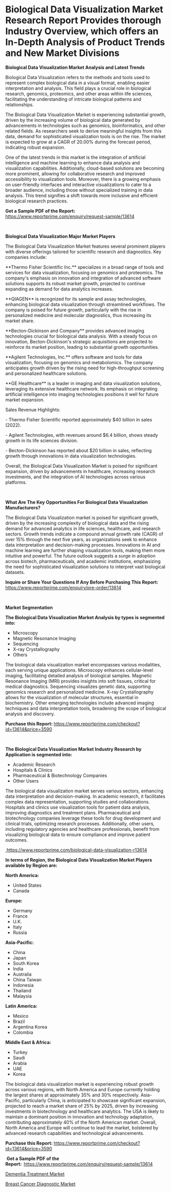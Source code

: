 <p><h1>Biological Data Visualization Market Research Report Provides thorough Industry Overview, which offers an In-Depth Analysis of Product Trends and New Market Divisions</h1></p><p><strong>Biological Data Visualization Market Analysis and Latest Trends</strong></p>
<p><p>Biological Data Visualization refers to the methods and tools used to represent complex biological data in a visual format, enabling easier interpretation and analysis. This field plays a crucial role in biological research, genomics, proteomics, and other areas within life sciences, facilitating the understanding of intricate biological patterns and relationships. </p><p>The Biological Data Visualization Market is experiencing substantial growth, driven by the increasing volume of biological data generated by advancements in technologies such as genomics, bioinformatics, and other related fields. As researchers seek to derive meaningful insights from this data, demand for sophisticated visualization tools is on the rise. The market is expected to grow at a CAGR of 20.00% during the forecast period, indicating robust expansion.</p><p>One of the latest trends in this market is the integration of artificial intelligence and machine learning to enhance data analysis and visualization capabilities. Additionally, cloud-based solutions are becoming more prominent, allowing for collaborative research and improved accessibility to visualization tools. Moreover, there is a growing emphasis on user-friendly interfaces and interactive visualizations to cater to a broader audience, including those without specialized training in data analysis. This trend signifies a shift towards more inclusive and efficient biological research practices.</p></p>
<p><strong>Get a Sample PDF of the Report:&nbsp;</strong> <a href="https://www.reportprime.com/enquiry/request-sample/13614?utm_campaign=2217&utm_medium=2&utm_source=Github&utm_content=ia&utm_term=20032025&utm_id=biological-data-visualization">https://www.reportprime.com/enquiry/request-sample/13614</a></p>
<p>&nbsp;</p>
<p><strong>Biological Data Visualization Major Market Players</strong></p>
<p><p>The Biological Data Visualization Market features several prominent players with diverse offerings tailored for scientific research and diagnostics. Key companies include:</p><p>**Thermo Fisher Scientific Inc.** specializes in a broad range of tools and services for data visualization, focusing on genomics and proteomics. The company's emphasis on innovation and integration of advanced software solutions supports its robust market growth, projected to continue expanding as demand for data analytics increases.</p><p>**QIAGEN** is recognized for its sample and assay technologies, enhancing biological data visualization through streamlined workflows. The company is poised for future growth, particularly with the rise in personalized medicine and molecular diagnostics, thus increasing its market share.</p><p>**Becton-Dickinson and Company** provides advanced imaging technologies crucial for biological data analysis. With a steady focus on innovation, Becton-Dickinson's strategic acquisitions are projected to reinforce its market position, leading to substantial growth opportunities.</p><p>**Agilent Technologies, Inc.** offers software and tools for data visualization, focusing on genomics and metabolomics. The company anticipates growth driven by the rising need for high-throughput screening and personalized healthcare solutions.</p><p>**GE Healthcare** is a leader in imaging and data visualization solutions, leveraging its extensive healthcare network. Its emphasis on integrating artificial intelligence into imaging technologies positions it well for future market expansion.</p><p>Sales Revenue Highlights: </p><p>- Thermo Fisher Scientific reported approximately $40 billion in sales (2022).</p><p>- Agilent Technologies, with revenues around $6.4 billion, shows steady growth in its life sciences division.</p><p>- Becton-Dickinson has reported about $20 billion in sales, reflecting growth through innovations in data visualization technologies.</p><p>Overall, the Biological Data Visualization Market is poised for significant expansion, driven by advancements in healthcare, increasing research investments, and the integration of AI technologies across various platforms.</p></p>
<p>&nbsp;</p>
<p><strong>What Are The Key Opportunities For Biological Data Visualization Manufacturers?</strong></p>
<p><p>The Biological Data Visualization market is poised for significant growth, driven by the increasing complexity of biological data and the rising demand for advanced analytics in life sciences, healthcare, and research sectors. Growth trends indicate a compound annual growth rate (CAGR) of over 15% through the next five years, as organizations seek to enhance data interpretation and decision-making processes. Innovations in AI and machine learning are further shaping visualization tools, making them more intuitive and powerful. The future outlook suggests a surge in adoption across biotech, pharmaceuticals, and academic institutions, emphasizing the need for sophisticated visualization solutions to interpret vast biological datasets.</p></p>
<p><strong>Inquire or Share Your Questions If Any Before Purchasing This Report:</strong> <a href="https://www.reportprime.com/enquiry/pre-order/13614?utm_campaign=2217&utm_medium=2&utm_source=Github&utm_content=ia&utm_term=20032025&utm_id=biological-data-visualization">https://www.reportprime.com/enquiry/pre-order/13614</a></p>
<p>&nbsp;</p>
<p><strong>Market Segmentation</strong></p>
<p><strong>The Biological Data Visualization Market Analysis by types is segmented into:</strong></p>
<p><ul><li>Microscopy</li><li>Magnetic Resonance Imaging</li><li>Sequencing</li><li>X-ray Crystallography</li><li>Others</li></ul></p>
<p><p>The biological data visualization market encompasses various modalities, each serving unique applications. Microscopy enhances cellular-level imaging, facilitating detailed analysis of biological samples. Magnetic Resonance Imaging (MRI) provides insights into soft tissues, critical for medical diagnostics. Sequencing visualizes genetic data, supporting genomics research and personalized medicine. X-ray Crystallography allows for the visualization of molecular structures, essential in biochemistry. Other emerging technologies include advanced imaging techniques and data interpretation tools, broadening the scope of biological analysis and discovery.</p></p>
<p><strong>Purchase this Report:&nbsp;</strong><a href="https://www.reportprime.com/checkout?id=13614&price=3590&utm_campaign=2217&utm_medium=2&utm_source=Github&utm_content=ia&utm_term=20032025&utm_id=biological-data-visualization">https://www.reportprime.com/checkout?id=13614&price=3590</a></p>
<p>&nbsp;</p>
<p><strong>The Biological Data Visualization Market Industry Research by Application is segmented into:</strong></p>
<p><ul><li>Academic Research</li><li>Hospitals & Clinics</li><li>Pharmaceutical & Biotechnology Companies</li><li>Other Users</li></ul></p>
<p><p>The biological data visualization market serves various sectors, enhancing data interpretation and decision-making. In academic research, it facilitates complex data representation, supporting studies and collaborations. Hospitals and clinics use visualization tools for patient data analysis, improving diagnostics and treatment plans. Pharmaceutical and biotechnology companies leverage these tools for drug development and clinical trials, optimizing research processes. Additionally, other users, including regulatory agencies and healthcare professionals, benefit from visualizing biological data to ensure compliance and improve patient outcomes.</p></p>
<p><a href="https://www.reportprime.com/biological-data-visualization-r13614?utm_campaign=2217&utm_medium=2&utm_source=Github&utm_content=ia&utm_term=20032025&utm_id=biological-data-visualization">&nbsp;https://www.reportprime.com/biological-data-visualization-r13614</a></p>
<p><strong>In terms of Region, the Biological Data Visualization Market Players available by Region are:</strong></p>
<p>
    <p> <strong> North America: </strong>
        <ul>
            <li>United States</li>
            <li>Canada</li>
        </ul>
        </p> 
    <p> <strong> Europe: </strong>
        <ul>
            <li>Germany</li>
            <li>France</li>
            <li>U.K.</li>
            <li>Italy</li>
            <li>Russia</li>
        </ul>
        </p> 
    <p> <strong> Asia-Pacific: </strong>
        <ul>
            <li>China</li>
            <li>Japan</li>
            <li>South Korea</li>
            <li>India</li>
            <li>Australia</li>
            <li>China Taiwan</li>
            <li>Indonesia</li>
            <li>Thailand</li>
            <li>Malaysia</li>
        </ul>
        </p> 
    <p> <strong> Latin America: </strong>
        <ul>
            <li>Mexico</li>
            <li>Brazil</li>
            <li>Argentina Korea</li>
            <li>Colombia</li>
        </ul>
        </p> 
    <p> <strong> Middle East & Africa: </strong>
        <ul>
            <li>Turkey</li>
            <li>Saudi</li>
            <li>Arabia</li>
            <li>UAE</li>
            <li>Korea</li>
        </ul>
    </p>
    </p>
<p><p>The biological data visualization market is experiencing robust growth across various regions, with North America and Europe currently holding the largest shares at approximately 35% and 30% respectively. Asia-Pacific, particularly China, is anticipated to showcase significant expansion, projected to reach a market share of 25% by 2025, driven by increasing investments in biotechnology and healthcare analytics. The USA is likely to maintain a dominant position in innovation and technology adaptation, contributing approximately 40% of the North American market. Overall, North America and Europe will continue to lead the market, bolstered by advanced research capabilities and technological advancements.</p></p>
<p><strong>Purchase this Report: </strong><a href="https://www.reportprime.com/checkout?id=13614&price=3590&utm_campaign=2217&utm_medium=2&utm_source=Github&utm_content=ia&utm_term=20032025&utm_id=biological-data-visualization">https://www.reportprime.com/checkout?id=13614&price=3590</a></p>
<p>&nbsp;<strong>Get a Sample PDF of the Report:&nbsp;&nbsp;</strong><a href="https://www.reportprime.com/enquiry/request-sample/13614?utm_campaign=2217&utm_medium=2&utm_source=Github&utm_content=ia&utm_term=20032025&utm_id=biological-data-visualization">https://www.reportprime.com/enquiry/request-sample/13614</a></p>
<p><strong></strong></p>
<p><p><a href="https://github.com/ChiragRp1/Market-Research-Report-List-7/blob/main/dementia-treatment-market.md?utm_campaign=2217&utm_medium=2&utm_source=Github&utm_content=ia&utm_term=20032025&utm_id=biological-data-visualization">Dementia Treatment Market</a></p><p><a href="https://github.com/gukenneth26571/Market-Research-Report-List-1/blob/main/breast-cancer-diagnostic-market.md?utm_campaign=2217&utm_medium=2&utm_source=Github&utm_content=ia&utm_term=20032025&utm_id=biological-data-visualization">Breast Cancer Diagnostic Market</a></p></p>